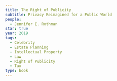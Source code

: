 ```yaml
---
title: The Right of Publicity
subtitle: Privacy Reimagined for a Public World
people:
  - Jennifer E. Rothman
star: true
year: 2019
tags:
  - Celebrity
  - Estate Planning
  - Intellectual Property
  - Law
  - Right of Publicity
  - Tax
type: book
---
```

